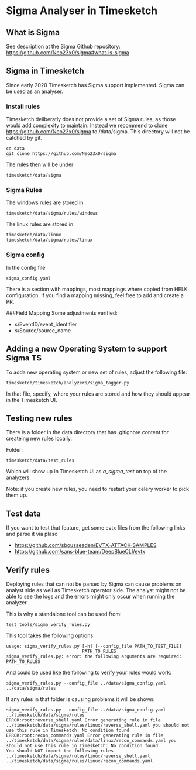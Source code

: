 # Sigma Analyser in Timesketch

## What is Sigma

See description at the Sigma Github repository: https://github.com/Neo23x0/sigma#what-is-sigma

## Sigma in Timesketch

Since early 2020 Timesketch has Sigma support implemented. Sigma can be used as an analyser.

### Install rules

Timesketch deliberatly does not provide a set of Sigma rules, as those would add complexity to maintain.
Instead we recommend to clone https://github.com/Neo23x0/sigma to /data/sigma.
This directory will not be catched by git. 
                                                                                                     

```
cd data
git clone https://github.com/Neo23x0/sigma
```

The rules then will be under
```
timesketch/data/sigma
```

### Sigma Rules

The windows rules are stored in 
```
timesketch/data/sigma/rules/windows
```

The linux rules are stored in
```
timesketch/data/linux
timesketch/data/sigma/rules/linux
```

### Sigma config

In the config file
```
sigma_config.yaml
```

There is a section with mappings, most mappings where copied from HELK configuration.
If you find a mapping missing, feel free to add and create a PR.

###Field Mapping
Some adjustments verified:

- s/EventID/event_identifier
- s/Source/source_name

## Adding a new Operating System to support Sigma TS

To adda  new operating system or new set of rules, adjust the following file:
```
timesketch/timesketch/analyzers/sigma_tagger.py
```

In that file, specify, where your rules are stored and how they should appear in the Timesketch UI.

## Testing new rules

There is a folder in the data directory that has .gitignore content for createing new rules locally.
 
Folder:
```
timesketch/data/test_rules 
```

Which will show up in Timesketch UI as *a_sigma_test* on top of the analyzers.

Note: if you create new rules, you need to restart your celery worker to pick them up.

## Test data

If you want to test that feature, get some evtx files from the following
 links and parse it via plaso

- https://github.com/sbousseaden/EVTX-ATTACK-SAMPLES
- https://github.com/sans-blue-team/DeepBlueCLI/evtx

## Verify rules

Deploying rules that can not be parsed by Sigma can cause problems on analyst side
as well as Timesketch operator side. The analyst might not be able to see
the logs and the errors might only occur when running the analyzer.

This is why a standalone tool can be used from:
```
test_tools/sigma_verify_rules.py
```

This tool takes the following options:
```
usage: sigma_verify_rules.py [-h] [--config_file PATH_TO_TEST_FILE]
                             PATH_TO_RULES
sigma_verify_rules.py: error: the following arguments are required: PATH_TO_RULES
```

And could be used like the following to verify your rules would work:
```
sigma_verify_rules.py --config_file ../data/sigma_config.yaml ../data/sigma/rules
```

If any rules in that folder is causing problems it will be shown:
```
sigma_verify_rules.py --config_file ../data/sigma_config.yaml ../timesketch/data/sigma/rules
ERROR:root:reverse_shell.yaml Error generating rule in file ../timesketch/data/sigma/rules/linux/reverse_shell.yaml you should not use this rule in Timesketch: No condition found
ERROR:root:recon_commands.yaml Error generating rule in file ../timesketch/data/sigma/rules/data/linux/recon_commands.yaml you should not use this rule in Timesketch: No condition found
You should NOT import the following rules
../timesketch/data/sigma/rules/linux/reverse_shell.yaml
../timesketch/data/sigma/rules/linux/recon_commands.yaml
```


